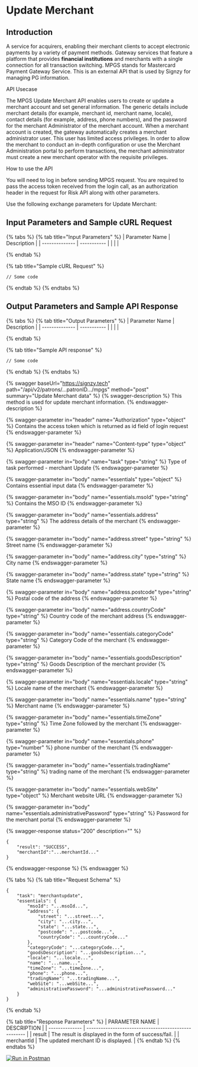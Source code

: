 # Update Merchant

## Introduction

&#x20;A service for acquirers, enabling their merchant clients to accept electronic payments by a variety of payment methods. Gateway services that feature a platform that provides **financial institutions** and merchants with a single connection for all transaction switching. MPGS stands for Mastercard Payment Gateway Service. This is an external API that is used by Signzy for managing PG information.&#x20;

API Usecase


The MPGS Update Merchant API enables users to create or update a merchant account and set general information. The generic details include merchant details (for example, merchant id, merchant name, locale), contact details (for example, address, phone numbers), and the password for the merchant Administrator of the merchant account.&#x20;When a merchant account is created, the gateway automatically creates a merchant administrator user. This user has limited access privileges. In order to allow the merchant to conduct an in-depth configuration or use the Merchant Administration portal to perform transactions, the merchant administrator must create a new merchant operator with the requisite privileges.

How to use the API


You will need to log in before sending MPGS request. You are required to pass the access token received from the login call, as an authorization header in the request for Risk API along with other parameters.

Use the following exchange parameters for Update Merchant:



## Input Parameters and Sample cURL Request

{% tabs %}
{% tab title="Input Parameters" %}
| Parameter Name | Description |
| -------------- | ----------- |
|                |             |


{% endtab %}

{% tab title="Sample cURL Request" %}
```
// Some code
```


{% endtab %}
{% endtabs %}

## Output Parameters and Sample API Response

{% tabs %}
{% tab title="Output Parameters" %}
| Parameter Name | Description |
| -------------- | ----------- |
|                |             |


{% endtab %}

{% tab title="Sample API response" %}
```
// Some code
```
{% endtab %}
{% endtabs %}

{% swagger baseUrl="https://signzy.tech" path="/api/v2/patrons/...patronID.../mpgs" method="post" summary="Update Merchant data" %}
{% swagger-description %}
This method is used for update merchant information.
{% endswagger-description %}

{% swagger-parameter in="header" name="Authorization" type="object" %}
Contains the access token which is returned as id field of login request
{% endswagger-parameter %}

{% swagger-parameter in="header" name="Content-type" type="object" %}
Application/JSON
{% endswagger-parameter %}

{% swagger-parameter in="body" name="task" type="string" %}
Type of task performed - merchant Update
{% endswagger-parameter %}

{% swagger-parameter in="body" name="essentials" type="object" %}
Contains essential input data
{% endswagger-parameter %}

{% swagger-parameter in="body" name="essentials.msoId" type="string" %}
Contains the MSO ID
{% endswagger-parameter %}

{% swagger-parameter in="body" name="essentials.address" type="string" %}
The address details of the merchant
{% endswagger-parameter %}

{% swagger-parameter in="body" name="address.street" type="string" %}
Street name 
{% endswagger-parameter %}

{% swagger-parameter in="body" name="address.city" type="string" %}
City name
{% endswagger-parameter %}

{% swagger-parameter in="body" name="address.state" type="string" %}
State name
{% endswagger-parameter %}

{% swagger-parameter in="body" name="address.postcode" type="string" %}
Postal code of the address 
{% endswagger-parameter %}

{% swagger-parameter in="body" name="address.countryCode" type="string" %}
Country code of the merchant address
{% endswagger-parameter %}

{% swagger-parameter in="body" name="essentials.categoryCode" type="string" %}
Category Code of the merchant
{% endswagger-parameter %}

{% swagger-parameter in="body" name="essentials.goodsDescription" type="string" %}
Goods Description of the merchant provider
{% endswagger-parameter %}

{% swagger-parameter in="body" name="essentials.locale" type="string" %}
Locale name of the merchant
{% endswagger-parameter %}

{% swagger-parameter in="body" name="essentials.name" type="string" %}
Merchant name
{% endswagger-parameter %}

{% swagger-parameter in="body" name="essentials.timeZone" type="string" %}
Time Zone followed by the merchant
{% endswagger-parameter %}

{% swagger-parameter in="body" name="essentials.phone" type="number" %}
phone number of the merchant
{% endswagger-parameter %}

{% swagger-parameter in="body" name="essentials.tradingName" type="string" %}
trading name of the merchant
{% endswagger-parameter %}

{% swagger-parameter in="body" name="essentials.webSite" type="object" %}
Merchant website URL
{% endswagger-parameter %}

{% swagger-parameter in="body" name="essentials.administrativePassword" type="string" %}
Password for the merchant portal
{% endswagger-parameter %}

{% swagger-response status="200" description="" %}
```
{
    "result": "SUCCESS",
    "merchantId":"...merchantId..."
}
```
{% endswagger-response %}
{% endswagger %}

{% tabs %}
{% tab title="Request Schema" %}
```
{
    "task": "merchantupdate",
    "essentials": {
        "msoId": "...msoId...",
        "address": {
            "street": "...street...",
            "city": "...city...",
            "state": "...state...",
            "postcode": "...postcode...",
            "countryCode": "...countryCode..."
        },
        "categoryCode": "...categoryCode...",
        "goodsDescription": "...goodsDescription...",
        "locale": "...locale...",
        "name": "...name...",
        "timeZone": "...timeZone...",
        "phone": "...phone...",
        "tradingName": "...tradingName...",
        "webSite": "...webSite...",
        "administrativePassword": "...administrativePassword..."
    }
}
```
{% endtab %}

{% tab title="Response Parameters" %}
| PARAMETER NAME | DESCRIPTION                                          |
| -------------- | ---------------------------------------------------- |
| result         | The result is displayed in the form of success/fail. |
| merchantId     | The updated merchant ID is displayed.                |
{% endtab %}
{% endtabs %}

&#x20;[![Run in Postman](https://run.pstmn.io/button.svg)](https://www.getpostman.com/collections/559d3acfaf45d6d5dca5)
